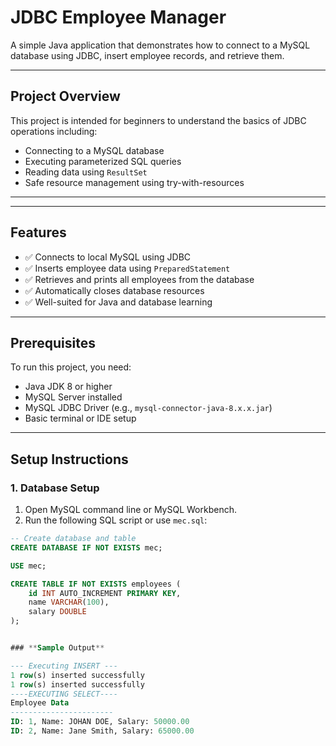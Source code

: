 # JDBC Employee Manager

A simple Java application that demonstrates how to connect to a MySQL database using JDBC, insert employee records, and retrieve them.

---

##  Project Overview

This project is intended for beginners to understand the basics of JDBC operations including:

- Connecting to a MySQL database
- Executing parameterized SQL queries
- Reading data using `ResultSet`
- Safe resource management using try-with-resources

---
---

##  Features

- ✅ Connects to local MySQL using JDBC
- ✅ Inserts employee data using `PreparedStatement`
- ✅ Retrieves and prints all employees from the database
- ✅ Automatically closes database resources
- ✅ Well-suited for Java and database learning

---

##  Prerequisites

To run this project, you need:

- Java JDK 8 or higher
- MySQL Server installed
- MySQL JDBC Driver (e.g., `mysql-connector-java-8.x.x.jar`)
- Basic terminal or IDE setup

---

##  Setup Instructions

### 1.  Database Setup

1. Open MySQL command line or MySQL Workbench.
2. Run the following SQL script or use `mec.sql`:

```sql
-- Create database and table
CREATE DATABASE IF NOT EXISTS mec;

USE mec;

CREATE TABLE IF NOT EXISTS employees (
    id INT AUTO_INCREMENT PRIMARY KEY,
    name VARCHAR(100),
    salary DOUBLE
);


### **Sample Output**

--- Executing INSERT ---
1 row(s) inserted successfully
1 row(s) inserted successfully
----EXECUTING SELECT----
Employee Data
-----------------------
ID: 1, Name: JOHAN DOE, Salary: 50000.00
ID: 2, Name: Jane Smith, Salary: 65000.00
